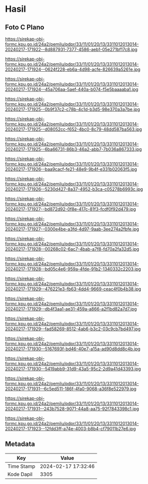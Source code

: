 # Hasil

## Foto C Plano

https://sirekap-obj-formc.kpu.go.id/24a2/pemilu/pdpr/33/11/01/20/13/3311012013014-20240217-171922--8d887931-7377-4586-aeb1-05e271bf17c8.jpg

https://sirekap-obj-formc.kpu.go.id/24a2/pemilu/pdpr/33/11/01/20/13/3311012013014-20240217-171924--0624f228-eb6a-4d98-acfe-826639a5261e.jpg

https://sirekap-obj-formc.kpu.go.id/24a2/pemilu/pdpr/33/11/01/20/13/3311012013014-20240217-171924--45a706aa-5aef-440a-b074-f5e5baaaaba1.jpg

https://sirekap-obj-formc.kpu.go.id/24a2/pemilu/pdpr/33/11/01/20/13/3311012013014-20240217-171925--0b9f37c2-c78b-4c1d-b3d5-98e370a3a7be.jpg

https://sirekap-obj-formc.kpu.go.id/24a2/pemilu/pdpr/33/11/01/20/13/3311012013014-20240217-171925--d08052cc-f652-4bc0-8c79-48dd587ba563.jpg

https://sirekap-obj-formc.kpu.go.id/24a2/pemilu/pdpr/33/11/01/20/13/3311012013014-20240217-171925--6ba66731-86b3-46a2-abb7-7b036a867333.jpg

https://sirekap-obj-formc.kpu.go.id/24a2/pemilu/pdpr/33/11/01/20/13/3311012013014-20240217-171926--baa9cacf-fe21-48e9-9b4f-e331b02063f5.jpg

https://sirekap-obj-formc.kpu.go.id/24a2/pemilu/pdpr/33/11/01/20/13/3311012013014-20240217-171926--5230d427-8a37-4952-b3ca-c05278b6993c.jpg

https://sirekap-obj-formc.kpu.go.id/24a2/pemilu/pdpr/33/11/01/20/13/3311012013014-20240217-171927--bd872d92-0f8e-417c-81f3-fcdf0f92d479.jpg

https://sirekap-obj-formc.kpu.go.id/24a2/pemilu/pdpr/33/11/01/20/13/3311012013014-20240217-171927--0300e4be-a3fd-4d97-9aab-3ee274a2fbfe.jpg

https://sirekap-obj-formc.kpu.go.id/24a2/pemilu/pdpr/33/11/01/20/13/3311012013014-20240217-171928--00268c02-6ac7-4bab-a7f8-fd70a2fa32d5.jpg

https://sirekap-obj-formc.kpu.go.id/24a2/pemilu/pdpr/33/11/01/20/13/3311012013014-20240217-171928--bd05c4e6-959a-4fde-91b2-1340332c2203.jpg

https://sirekap-obj-formc.kpu.go.id/24a2/pemilu/pdpr/33/11/01/20/13/3311012013014-20240217-171929--476221e3-fb63-4dd4-9669-ceac4f0b4b38.jpg

https://sirekap-obj-formc.kpu.go.id/24a2/pemilu/pdpr/33/11/01/20/13/3311012013014-20240217-171929--db4f3aa1-ae31-459a-a866-a2f1bd82a7d7.jpg

https://sirekap-obj-formc.kpu.go.id/24a2/pemilu/pdpr/33/11/01/20/13/3311012013014-20240217-171929--fad58269-8512-4ab6-b3c2-03c9cb7bd497.jpg

https://sirekap-obj-formc.kpu.go.id/24a2/pemilu/pdpr/33/11/01/20/13/3311012013014-20240217-171930--5167693f-bd46-40e7-a15a-ad90d8dd8c4b.jpg

https://sirekap-obj-formc.kpu.go.id/24a2/pemilu/pdpr/33/11/01/20/13/3311012013014-20240217-171930--5419abb9-31d9-43a5-95c2-2d9a41d43393.jpg

https://sirekap-obj-formc.kpu.go.id/24a2/pemilu/pdpr/33/11/01/20/13/3311012013014-20240217-171931--6c5ed511-186f-4fa0-9068-a36f8e522979.jpg

https://sirekap-obj-formc.kpu.go.id/24a2/pemilu/pdpr/33/11/01/20/13/3311012013014-20240217-171931--243b7528-9071-44a8-aa75-92f7843398c1.jpg

https://sirekap-obj-formc.kpu.go.id/24a2/pemilu/pdpr/33/11/01/20/13/3311012013014-20240217-171923--12fdd3ff-a74e-4003-b8b4-cf79011b27e6.jpg


## Metadata

| Key        | Value               |
| ---------- | ------------------- |
| Time Stamp | 2024-02-17 17:32:46 |
| Kode Dapil | 3305                |



